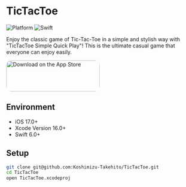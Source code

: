 # TicTacToe

![Platform](https://img.shields.io/badge/platform-iOS-blue.svg)
![Swift](https://img.shields.io/badge/swift-6.0-orange.svg)

Enjoy the classic game of Tic-Tac-Toe in a simple and stylish way with "TicTacToe Simple Quick Play"! This is the ultimate casual game that everyone can enjoy easily.

<a href="https://apps.apple.com/jp/app/id6470109613" style="display: inline-block; overflow: hidden; border-radius: 13px; width: 250px; height: 83px;"><img src="https://tools.applemediaservices.com/api/badges/download-on-the-app-store/black/en-us?size=250x83&amp;releaseDate=1593561600&h=b17e195bc020808628890cbe7fcde25f" alt="Download on the App Store" style="border-radius: 13px; width: 250px; height: 83px;"></a>

## Environment

- iOS 17.0+
- Xcode Version 16.0+
- Swift 6.0+

## Setup

```bash
git clone git@github.com:Koshimizu-Takehito/TicTacToe.git
cd TicTacToe
open TicTacToe.xcodeproj
```